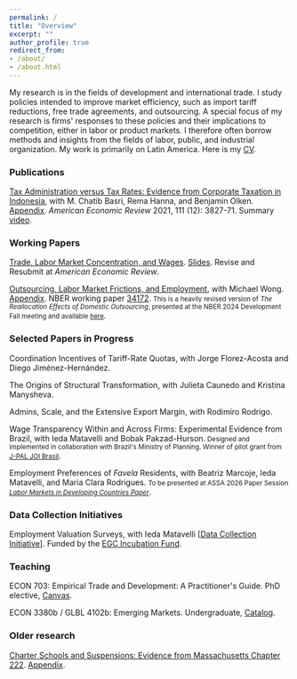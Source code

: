 ```yaml
---
permalink: /
title: "Overview"
excerpt: ""
author_profile: true
redirect_from: 
- /about/
- /about.html
---
```


My research is in the fields of development and international trade. I study policies intended to improve market efficiency, such as import tariff reductions, free trade agreements, and outsourcing. A special focus of my research is firms' responses to these policies and their implications to competition, either in labor or product markets. I therefore often borrow methods and insights from the fields of labor, public, and industrial organization. My work is primarily on Latin America. Here is my <a href="https://mayarapfs.github.io/files/Mayara_Felix_CV_Spring_2025.pdf" target="_blank">CV</a>.

### Publications

<a href="https://mayarapfs.github.io/papers/MTO_ms_AER.pdf" target="_blank">Tax Administration versus Tax Rates: Evidence from Corporate Taxation in Indonesia</a>, with M. Chatib Basri, Rema Hanna, and Benjamin Olken. <a href="https://mayarapfs.github.io/papers/MTO_appendix.pdf" target="_blank">Appendix</a>. <em>American Economic Review </em> 2021, 111 (12): 3827-71. Summary <a href="https://www.youtube.com/watch?v=g7uTn51kI14" target="_blank">video</a>.

### Working Papers

<a href="https://mayarapfs.github.io/papers/Felix_JMP.pdf" target="_blank">Trade, Labor Market Concentration, and Wages</a>. <a href="https://mayarapfs.github.io/papers/JMP_slides.pdf" target="_blank">Slides</a>. Revise and Resubmit at <em>American Economic Review</em>.

<a href="https://mayarapfs.github.io/papers/Outsourcing_main.pdf" target="_blank">Outsourcing, Labor Market Frictions, and Employment</a>, with Michael Wong. <a href="https://mayarapfs.github.io/papers/Outsourcing_appendix.pdf" target="_blank">Appendix</a>. NBER working paper <a href="https://www.nber.org/papers/w34172" target="_blank">34172</a>. <small> This is a heavily revised version of _The Reallocation Effects of Domestic Outsourcing_, presented at the NBER 2024 Development Fall meeting and available <a href="https://elischolar.library.yale.edu/cowles-discussion-paper-series/2827/" target="_blank">here</a></small>.


### Selected Papers in Progress

Coordination Incentives of Tariff-Rate Quotas, with Jorge Florez-Acosta and Diego Jiménez-Hernández.

The Origins of Structural Transformation, with Julieta Caunedo and Kristina Manysheva.

Admins, Scale, and the Extensive Export Margin, with Rodimiro Rodrigo.

Wage Transparency Within and Across Firms: Experimental Evidence from Brazil, with Ieda Matavelli and
Bobak Pakzad-Hurson.<small> Designed and implemented in collaboration with Brazil's Ministry of Planning. Winner of pilot grant from <a href="https://www.povertyactionlab.org/initiative-project/wage-transparency-within-and-across-firms-experimental-evidence-brazil" target="_blank">J-PAL JOI Brasil</a></small>.

Employment Preferences of _Favela_ Residents, with Beatriz Marcoje, Ieda Matavelli, and Maria Clara Rodrigues. <small> To be presented at ASSA 2026 Paper Session <a href="https://www.aeaweb.org/conference/2026/preliminary/1211?q=eNqrVipOLS7OzM8LqSxIVbKqhnGVrJQMlWp1lJITS1LT84sqgXwlHaXE4uL8ZAizJLUoF8hKSyxLzUkE8lMSoWpKMnNTIayyzNRykJFFBQVAAVMDpdpaXDDVPFwiEw" target="_blank">_Labor Markets in Developing Countries Paper_</a></small>.

### Data Collection Initiatives

Employment Valuation Surveys, with Ieda Matavelli [<a href="https://mayarapfs.github.io/files/Felix, Mayara - EGC_incubation_fund_proposal.pdf" target="_blank">Data Collection Initiative</a>]. Funded by the <a href="https://egc.yale.edu/opportunities/egc-incubation-fund" target="_blank">EGC Incubation Fund</a>.

### Teaching

ECON 703: Empirical Trade and Development: A Practitioner's Guide. PhD elective, <a href="https://yale.instructure.com/courses/106419"> Canvas</a>.

ECON 3380b / GLBL 4102b: Emerging Markets. Undergraduate, <a href="https://courses.yale.edu/?details&srcdb=202601&crn=21905" target="_blank"> Catalog</a>.

### Older research

<a href="https://mayarapfs.github.io/papers/Charters and suspensions_MS.pdf" target="_blank">Charter Schools and Suspensions: Evidence from Massachusetts Chapter 222</a>. <a href="https://mayarapfs.github.io/papers/Charters and suspensions_Appendix.pdf" target="_blank"> Appendix</a>.
